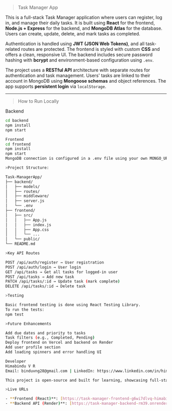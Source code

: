 > Task Manager App

This is a full-stack Task Manager application where users can register, log in, and manage their daily tasks. It is built using **React** for the frontend, **Node.js + Express** for the backend, and **MongoDB Atlas** for the database. Users can create, update, delete, and mark tasks as completed.

Authentication is handled using **JWT (JSON Web Tokens)**, and all task-related routes are protected. The frontend is styled with custom **CSS** and offers a clean, responsive UI. The backend includes secure password hashing with **bcrypt** and environment-based configuration using `.env`.

The project uses a **RESTful API** architecture with separate routes for authentication and task management. Users' tasks are linked to their account in MongoDB using **Mongoose schemas** and object references. The app supports **persistent login** via `localStorage`.

---

> How to Run Locally

Backend
```bash
cd backend
npm install
npm start

Frontend
cd frontend
npm install
npm start
MongoDB connection is configured in a .env file using your own MONGO_URI and JWT_SECRET.

>Project Structure:

Task-ManagerApp/
├── backend/
│   ├── models/
│   ├── routes/
│   ├── middleware/
│   ├── server.js
│   └── .env
├── frontend/
│   ├── src/
│   │   ├── App.js
│   │   ├── index.js
│   │   ├── App.css
│   │   └── ...
│   └── public/
└── README.md

>Key API Routes

POST /api/auth/register → User registration
POST /api/auth/login → User login
GET /api/tasks → Get all tasks for logged-in user
POST /api/tasks → Add new task
PATCH /api/tasks/:id → Update task (mark complete)
DELETE /api/tasks/:id → Delete task

>Testing

Basic frontend testing is done using React Testing Library.
To run the tests:
npm test

>Future Enhancements

Add due dates and priority to tasks
Task filters (e.g., Completed, Pending)
Deploy frontend on Vercel and backend on Render
Add user profile section
Add loading spinners and error handling UI

Developer
Himabindu V R
Email: binduvng28@gmail.com | LinkedIn: https://www.linkedin.com/in/himabindu-v-r-b34033222/

This project is open-source and built for learning, showcasing full-stack development skills, and further enhancements.

>Live URLs

- **Frontend (React)**: [https://task-manager-frontend-g6wi7dlvq-himabindu-v-rs-projects.vercel.app](https://task-manager-frontend-g6wi7dlvq-himabindu-v-rs-projects.vercel.app)
- **Backend API (Render)**: [https://task-manager-backend-rm39.onrender.com](https://task-manager-backend-rm39.onrender.com)






